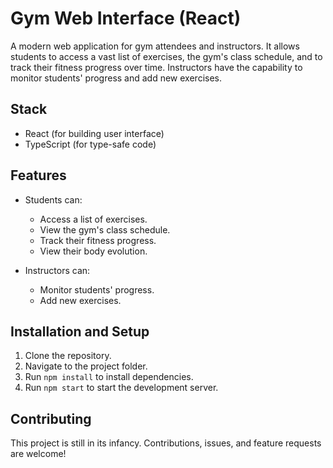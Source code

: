 # Gym Web Interface (React)

A modern web application for gym attendees and instructors. It allows students to access a vast list of exercises, the gym's class schedule, and to track their fitness progress over time. Instructors have the capability to monitor students' progress and add new exercises.

## Stack

- React (for building user interface)
- TypeScript (for type-safe code)

## Features

- Students can:
    - Access a list of exercises.
    - View the gym's class schedule.
    - Track their fitness progress.
    - View their body evolution.

- Instructors can:
    - Monitor students' progress.
    - Add new exercises.

## Installation and Setup

1. Clone the repository.
2. Navigate to the project folder.
3. Run `npm install` to install dependencies.
4. Run `npm start` to start the development server.

## Contributing

This project is still in its infancy. Contributions, issues, and feature requests are welcome!
